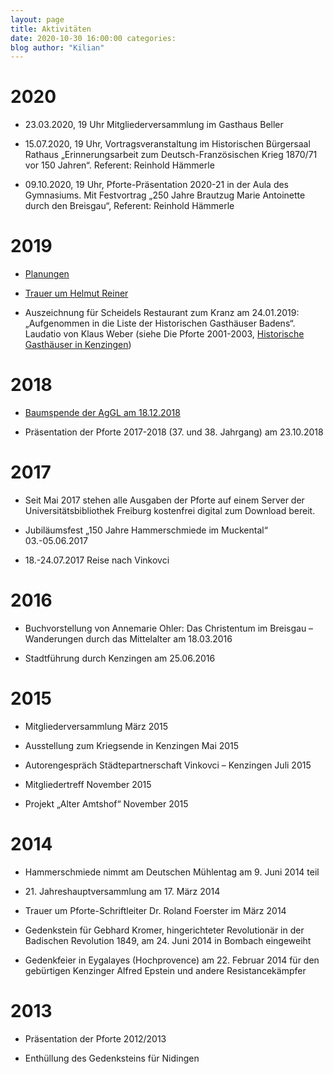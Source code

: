 ```yaml
---
layout: page
title: Aktivitäten
date: 2020-10-30 16:00:00 categories:
blog author: "Kilian"
---
```


2020
====

-   23.03.2020, 19 Uhr Mitgliederversammlung im Gasthaus Beller

-   15.07.2020, 19 Uhr, Vortragsveranstaltung im Historischen Bürgersaal
    Rathaus „Erinnerungsarbeit zum Deutsch-Französischen Krieg 1870/71
    vor 150 Jahren“. Referent: Reinhold Hämmerle

-   09.10.2020, 19 Uhr, Pforte-Präsentation 2020-21 in der Aula des
    Gymnasiums. Mit Festvortrag „250 Jahre Brautzug Marie Antoinette
    durch den Breisgau“, Referent: Reinhold Hämmerle

2019
====

-   [Planungen](https://drive.google.com/file/d/1g_t6nVDdL6ksOnJdCGctSCI4S6KaJ2c9/view?usp=sharing)

-   [Trauer um Helmut Reiner](reiner_nachruf.html)

-   Auszeichnung für Scheidels Restaurant zum Kranz am 24.01.2019:
    „Aufgenommen in die Liste der Historischen Gasthäuser Badens“.
    Laudatio von Klaus Weber (siehe Die Pforte 2001-2003, [Historische
    Gasthäuser in
    Kenzingen](http://dl.ub.uni-freiburg.de/diglit/pforte-2003-21-23/0139))

2018
====

-   [Baumspende der AgGL am 18.12.2018](baumspende.html)

-   Präsentation der Pforte 2017-2018 (37. und 38. Jahrgang) am
    23.10.2018

2017
====

-   Seit Mai 2017 stehen alle Ausgaben der Pforte auf einem Server der
    Universitätsbibliothek Freiburg kostenfrei digital zum Download
    bereit.

-   Jubiläumsfest „150 Jahre Hammerschmiede im Muckental“ 03.-05.06.2017

-   18.-24.07.2017 Reise nach Vinkovci

2016
====

-   Buchvorstellung von Annemarie Ohler: Das Christentum im Breisgau –
    Wanderungen durch das Mittelalter am 18.03.2016

-   Stadtführung durch Kenzingen am 25.06.2016

2015
====

-   Mitgliederversammlung März 2015

-   Ausstellung zum Kriegsende in Kenzingen Mai 2015

-   Autorengespräch Städtepartnerschaft Vinkovci – Kenzingen Juli 2015

-   Mitgliedertreff November 2015

-   Projekt „Alter Amtshof“ November 2015

2014
====

-   Hammerschmiede nimmt am Deutschen Mühlentag am 9. Juni 2014 teil

-   21\. Jahreshauptversammlung am 17. März 2014

-   Trauer um Pforte-Schriftleiter Dr. Roland Foerster im März 2014

-   Gedenkstein für Gebhard Kromer, hingerichteter Revolutionär in der
    Badischen Revolution 1849, am 24. Juni 2014 in Bombach eingeweiht

-   Gedenkfeier in Eygalayes (Hochprovence) am 22. Februar 2014 für den
    gebürtigen Kenzinger Alfred Epstein und andere Resistancekämpfer

2013
====

-   Präsentation der Pforte 2012/2013

-   Enthüllung des Gedenksteins für Nidingen
